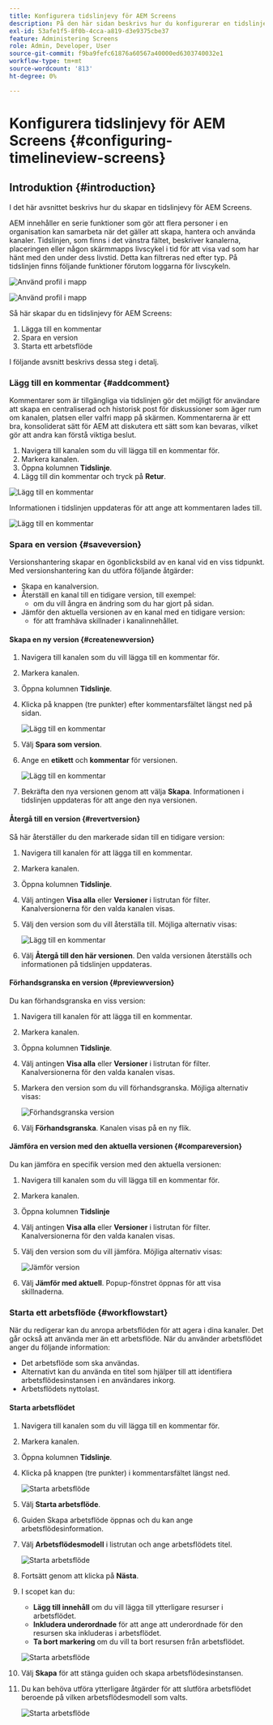 ```yaml
---
title: Konfigurera tidslinjevy för AEM Screens
description: På den här sidan beskrivs hur du konfigurerar en tidslinjevy i Screens as a Cloud Service.
exl-id: 53afe1f5-8f0b-4cca-a819-d3e9375cbe37
feature: Administering Screens
role: Admin, Developer, User
source-git-commit: f9ba9fefc61876a60567a40000ed6303740032e1
workflow-type: tm+mt
source-wordcount: '813'
ht-degree: 0%

---
```


# Konfigurera tidslinjevy för AEM Screens {#configuring-timelineview-screens}

## Introduktion {#introduction}

I det här avsnittet beskrivs hur du skapar en tidslinjevy för AEM Screens.

AEM innehåller en serie funktioner som gör att flera personer i en organisation kan samarbeta när det gäller att skapa, hantera och använda kanaler.
Tidslinjen, som finns i det vänstra fältet, beskriver kanalerna, placeringen eller någon skärmmapps livscykel i tid för att visa vad som har hänt med den under dess livstid. Detta kan filtreras ned efter typ.
På tidslinjen finns följande funktioner förutom loggarna för livscykeln.

![Använd profil i mapp](/help/screens-cloud/assets/configure/Screens-timeline1.jpg)

![Använd profil i mapp](/help/screens-cloud/assets/configure/screens-timeline2.jpg)

Så här skapar du en tidslinjevy för AEM Screens:

1. Lägga till en kommentar
1. Spara en version
1. Starta ett arbetsflöde

I följande avsnitt beskrivs dessa steg i detalj.

### Lägg till en kommentar {#addcomment}

Kommentarer som är tillgängliga via tidslinjen gör det möjligt för användare att skapa en centraliserad och historisk post för diskussioner som äger rum om kanalen, platsen eller valfri mapp på skärmen.
Kommentarerna är ett bra, konsoliderat sätt för AEM att diskutera ett sätt som kan bevaras, vilket gör att andra kan förstå viktiga beslut.

1. Navigera till kanalen som du vill lägga till en kommentar för.
1. Markera kanalen.
1. Öppna kolumnen **Tidslinje**.
1. Lägg till din kommentar och tryck på **Retur**.

![Lägg till en kommentar](/help/screens-cloud/assets/configure/screen-timeline3.jpg)

Informationen i tidslinjen uppdateras för att ange att kommentaren lades till.

![Lägg till en kommentar](/help/screens-cloud/assets/configure/screens-timeline4.jpg)

### Spara en version {#saveversion}

Versionshantering skapar en ögonblicksbild av en kanal vid en viss tidpunkt. Med versionshantering kan du utföra följande åtgärder:
* Skapa en kanalversion.
* Återställ en kanal till en tidigare version, till exempel:
   * om du vill ångra en ändring som du har gjort på sidan.
* Jämför den aktuella versionen av en kanal med en tidigare version:
   * för att framhäva skillnader i kanalinnehållet.


#### Skapa en ny version {#createnewversion}

1. Navigera till kanalen som du vill lägga till en kommentar för.
1. Markera kanalen.
1. Öppna kolumnen **Tidslinje**.
1. Klicka på knappen (tre punkter) efter kommentarsfältet längst ned på sidan.

   ![Lägg till en kommentar](/help/screens-cloud/assets/configure/screens-timeline5.jpg)

1. Välj **Spara som version**.
1. Ange en **etikett** och **kommentar** för versionen.

   ![Lägg till en kommentar](/help/screens-cloud/assets/configure/screens-timeline6.jpg)

1. Bekräfta den nya versionen genom att välja **Skapa**. Informationen i tidslinjen uppdateras för att ange den nya versionen.

#### Återgå till en version {#revertversion}

Så här återställer du den markerade sidan till en tidigare version:

1. Navigera till kanalen för att lägga till en kommentar.
1. Markera kanalen.
1. Öppna kolumnen **Tidslinje**.
1. Välj antingen **Visa alla** eller **Versioner** i listrutan för filter. Kanalversionerna för den valda kanalen visas.
1. Välj den version som du vill återställa till. Möjliga alternativ visas:

   ![Lägg till en kommentar](/help/screens-cloud/assets/configure/screens-timeline7.jpg)

1. Välj **Återgå till den här versionen**. Den valda versionen återställs och informationen på tidslinjen uppdateras.

#### Förhandsgranska en version {#previewversion}

Du kan förhandsgranska en viss version:

1. Navigera till kanalen för att lägga till en kommentar.
1. Markera kanalen.
1. Öppna kolumnen **Tidslinje**.
1. Välj antingen **Visa alla** eller **Versioner** i listrutan för filter. Kanalversionerna för den valda kanalen visas.
1. Markera den version som du vill förhandsgranska. Möjliga alternativ visas:

   ![Förhandsgranska version](/help/screens-cloud/assets/configure/screens-timeline8.jpg)

1. Välj **Förhandsgranska**. Kanalen visas på en ny flik.

#### Jämföra en version med den aktuella versionen {#compareversion}

Du kan jämföra en specifik version med den aktuella versionen:

1. Navigera till kanalen som du vill lägga till en kommentar för.
1. Markera kanalen.
1. Öppna kolumnen **Tidslinje**
1. Välj antingen **Visa alla** eller **Versioner** i listrutan för filter. Kanalversionerna för den valda kanalen visas.
1. Välj den version som du vill jämföra. Möjliga alternativ visas:

   ![Jämför version](/help/screens-cloud/assets/configure/screens-timeline9.jpg)

1. Välj **Jämför med aktuell**. Popup-fönstret öppnas för att visa skillnaderna.

### Starta ett arbetsflöde {#workflowstart}

När du redigerar kan du anropa arbetsflöden för att agera i dina kanaler. Det går också att använda mer än ett arbetsflöde.
När du använder arbetsflödet anger du följande information:

* Det arbetsflöde som ska användas.
* Alternativt kan du använda en titel som hjälper till att identifiera arbetsflödesinstansen i en användares inkorg.
* Arbetsflödets nyttolast.

#### Starta arbetsflödet

1. Navigera till kanalen som du vill lägga till en kommentar för.
1. Markera kanalen.
1. Öppna kolumnen **Tidslinje**.
1. Klicka på knappen (tre punkter) i kommentarsfältet längst ned.

   ![Starta arbetsflöde](/help/screens-cloud/assets/configure/screens-timeline10.jpg)

1. Välj **Starta arbetsflöde**.
1. Guiden Skapa arbetsflöde öppnas och du kan ange arbetsflödesinformation.
1. Välj **Arbetsflödesmodell** i listrutan och ange arbetsflödets titel.

   ![Starta arbetsflöde](/help/screens-cloud/assets/configure/screens-timeline11.jpg)

1. Fortsätt genom att klicka på **Nästa**.
1. I scopet kan du:
   * **Lägg till innehåll** om du vill lägga till ytterligare resurser i arbetsflödet.
   * **Inkludera underordnade** för att ange att underordnade för den resursen ska inkluderas i arbetsflödet.
   * **Ta bort markering** om du vill ta bort resursen från arbetsflödet.

   ![Starta arbetsflöde](/help/screens-cloud/assets/configure/screens-timeline12.jpg)

1. Välj **Skapa** för att stänga guiden och skapa arbetsflödesinstansen.
1. Du kan behöva utföra ytterligare åtgärder för att slutföra arbetsflödet beroende på vilken arbetsflödesmodell som valts.

   ![Starta arbetsflöde](/help/screens-cloud/assets/configure/screens-timeline13.jpg)
